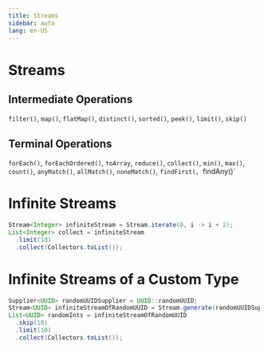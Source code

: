 ```yaml
---
title: Streams
sidebar: auto
lang: en-US
---
```


# Streams

## Intermediate Operations

`filter()`, `map()`, `flatMap()`, `distinct()`, `sorted()`, `peek()`, `limit()`, `skip()`

## Terminal Operations

`forEach()`, `forEachOrdered()`, `toArray`, `reduce()`, `collect()`, `min()`, `max()`, `count()`, `anyMatch()`, `allMatch()`, `noneMatch()`, `findFirst(, `findAny()`

# Infinite Streams

```java
Stream<Integer> infiniteStream = Stream.iterate(0, i -> i + 2);
List<Integer> collect = infiniteStream
  .limit(10)
  .collect(Collectors.toList());
```

# Infinite Streams of a Custom Type

```java
Supplier<UUID> randomUUIDSupplier = UUID::randomUUID;
Stream<UUID> infiniteStreamOfRandomUUID = Stream.generate(randomUUIDSupplier);
List<UUID> randomInts = infiniteStreamOfRandomUUID
  .skip(10)
  .limit(10)
  .collect(Collectors.toList());
```
